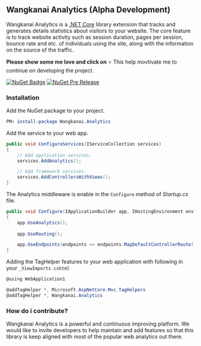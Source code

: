 ## Wangkanai Analytics (Alpha Development)

Wangkanai Analytics is a [.NET Core](https://dotnet.github.io/) library extension that tracks and generates details statistics about visitors to your website.
The core feature is to track website activity such as session duration, pages per session, bounce rate and etc. of individuals using the site, along with the information on the source of the traffic.

**Please show some me love and click on** :star: This help movtivate me to continue on developing the project.

[![NuGet Badge](https://buildstats.info/nuget/wangkanai.analytics)](https://www.nuget.org/packages/wangkanai.analytics)
[![NuGet Pre Release](https://buildstats.info/nuget/wangkanai.analytics?includePreReleases=true)](https://www.nuget.org/packages/wangkanai.analytics)


### Installation

Add the NuGet package to your project.

```powershell
PM> install-package Wangkanai.Analytics
```

Add the service to your web app.

```c#
public void ConfigureServices(IServiceCollection services)
{
    // Add application services.
    services.AddAnalytics();

    // Add framework services.
    services.AddControllersWithViews();
}
```

The Analytics middleware is enable in the `Configure` method of *Startup.cs* file.

```c#
public void Configure(IApplicationBuilder app, IHostingEnvironment env)
{
    app.UseAnalytics();
    
    app.UseRouting();  

    app.UseEndpoints(endpoints => endpoints.MapDefaultControllerRoute());
}
```

Adding the TagHelper features to your web application with following in your `_ViewImports.cshtml`

```c#
@using WebApplication1

@addTagHelper *, Microsoft.AspNetCore.Mvc.TagHelpers
@addTagHelper *, Wangkanai.Analytics
```

### How do i contribute?

Wangkanai Analytics is a powerful and continuous improving platform. We would like to invite developers to help maintain and add features so that this library is keep aligned with most of the popular web analytics out there. 

